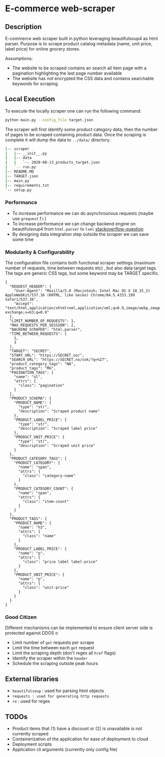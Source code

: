 # E-commerce web-scraper


## Description

E-commerce web scraper built in python leveraging beautifulsoup4 as html parser. Purpose is to scrape product catalog metadata (name, unit price, label price) for online grocery stores.

Assumptions:
* The website to be scraped contains an search all item page with a pagination 
highlighting the last page number available
* The website has not encrypted the CSS data and contains searchable keywords for scraping

## Local Execution
To execute the locally scraper one can run the following command:
```bash
python main.py --config_file target.json
```
The scraper will first identify some product category data, then the number of pages to be scraped containing 
product data. Once the scraping is complete it will dump the data to `../data/`  directory. 

```bash
|-- scraper
|   |-- __init__.py
|   |-- data
|   |   `-- 2020-08-13_products_target.json
|   `-- run.py
|-- README.MD
|-- TARGET.json
|-- main.py
|-- requirements.txt
`-- setup.py
```


### Performance
* To increase performance we can do asynchrounous requests (maybe use `grequest` f.i.)
* To increase performance we can change backend engine on beautifulsoup4 from `html.parser` to `lxml` 
[stackoverflow-question](https://stackoverflow.com/questions/41047795/python-beautifulsoup-parsing-speed-improvement)
* By designing data integration step outside the scraper we can save some time

### Modularity  & Configurability

The configuration file contains both functional scraper settings (maximum number of requests, time between requests etc)
, but also data target tags. The tags are generic CSS tags, but some keyword may be TARGET specific.
```json5
{
  "REQUEST_HEADER": {
    "User-Agent": "Mozilla/5.0 (Macintosh; Intel Mac OS X 10_15_2) AppleWebKit/537.36 (KHTML, like Gecko) Chrome/84.5.4333.199 Safari/537.36",
    "Accept": "text/html,application/xhtml+xml,application/xml;q=0.9,image/webp,image/apng,*/*;q=0.8,application/signed-exchange;v=b3;q=0.9"
  },
  "LIMIT_NUMBER_OF_REQUESTS": 1,
  "MAX_REQUESTS_PER_SESSION": 2,
  "BACKEND_SCRAPER": "html.parser",
  "TIME_BETWEEN_REQUESTS": [
    1,
    3
  ],
  "TARGET": "SECRET",
  "START_URL": "https://SECRET.no/",
  "SEARCH_URL": "https://SECRET.no/sok/?q=%27",
  "product_category_tags": "NA",
  "product_tags": "MG",
  "PAGINATION_TAGS": {
    "name": "ul",
    "attrs": {
      "class": "pagination"
    }
  },
  "PRODUCT_SCHEMA": {
    "PRODUCT_NAME": {
      "type": "str",
      "description": "Scraped product name"
    },
    "PRODUCT_LABEL_PRICE": {
      "type": "str",
      "description": "Scraped label price"
    },
    "PRODUCT_UNIT_PRICE": {
      "type": "str",
      "description": "Scraped unit price"
    }
  },
  "PRODUCT_CATEGORY_TAGS": {
    "PRODUCT_CATEGORY": {
      "name": "span",
      "attrs": {
        "class": "category-name"
      }
    },
    "PRODUCT_CATEGORY_COUNT": {
      "name": "span",
      "attrs": {
        "class": "item-count"
      }
    }
  },
  "PRODUCT_TAGS": {
    "PRODUCT_NAME": {
      "name": "h3",
      "attrs": {
        "class": "name"
      }
    },
    "PRODUCT_LABEL_PRICE": {
      "name": "p",
      "attrs": {
        "class": "price label label-price"
      }
    },
    "PRODUCT_UNIT_PRICE": {
      "name": "p",
      "attrs": {
        "class": "unit-price"
      }
    }
  }
}
```
### Good Citizen

Different mechanisms can be implemented to ensure client server side is protected against DDOS o
* Limit number of `get` requests per scrape
* Limit the time between each `get` request
* Limit the scraping depth (don't regex all `href` flags)
* Identify the scraper within the `header`
* Schedule the scraping outside peak hours


## External libraries
* `beautifulsoup` : used for parsing html objects
* `requests : used for generating http requests`
* `re` : used for regex
 

## TODOs
* Product items that (1) have a discount or (2) is unavailable is not currently scraped
* Containerization of the application for ease of deployment to cloud
* Deployment scripts
* Application cli arguments (currently only config file)


